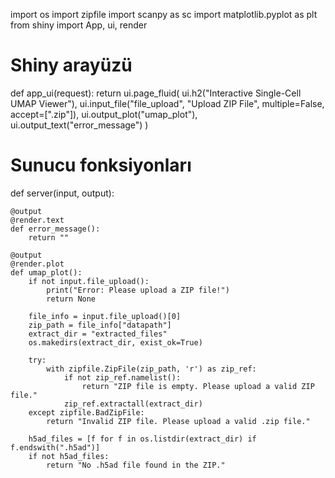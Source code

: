 import os
import zipfile
import scanpy as sc
import matplotlib.pyplot as plt
from shiny import App, ui, render

# Shiny arayüzü
def app_ui(request):
    return ui.page_fluid(
        ui.h2("Interactive Single-Cell UMAP Viewer"),
        ui.input_file("file_upload", "Upload ZIP File", multiple=False, accept=[".zip"]),
        ui.output_plot("umap_plot"),
        ui.output_text("error_message")
    )

# Sunucu fonksiyonları
def server(input, output):
    
    @output
    @render.text
    def error_message():
        return ""
    
    @output
    @render.plot
    def umap_plot():
        if not input.file_upload():
            print("Error: Please upload a ZIP file!")
            return None
        
        file_info = input.file_upload()[0]
        zip_path = file_info["datapath"]
        extract_dir = "extracted_files"
        os.makedirs(extract_dir, exist_ok=True)
        
        try:
            with zipfile.ZipFile(zip_path, 'r') as zip_ref:
                if not zip_ref.namelist(): 
                    return "ZIP file is empty. Please upload a valid ZIP file."
                zip_ref.extractall(extract_dir)
        except zipfile.BadZipFile:
            return "Invalid ZIP file. Please upload a valid .zip file."
        
        h5ad_files = [f for f in os.listdir(extract_dir) if f.endswith(".h5ad")]
        if not h5ad_files:
            return "No .h5ad file found in the ZIP."
